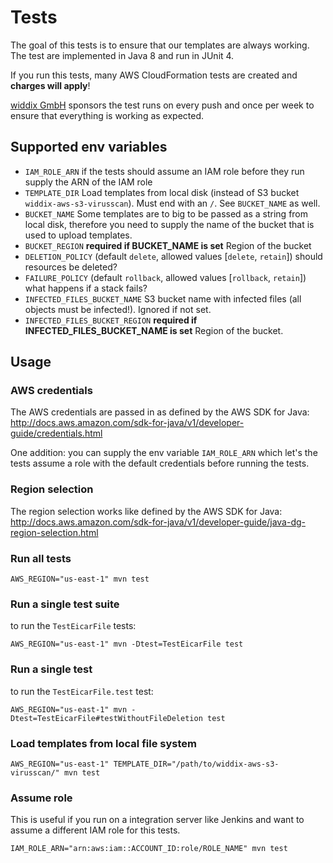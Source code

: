 # Tests

The goal of this tests is to ensure that our templates are always working. The test are implemented in Java 8 and run in JUnit 4.

If you run this tests, many AWS CloudFormation tests are created and **charges will apply**!

[widdix GmbH](https://widdix.net) sponsors the test runs on every push and once per week to ensure that everything is working as expected.

## Supported env variables

* `IAM_ROLE_ARN` if the tests should assume an IAM role before they run supply the ARN of the IAM role
* `TEMPLATE_DIR` Load templates from local disk (instead of S3 bucket `widdix-aws-s3-virusscan`). Must end with an `/`. See `BUCKET_NAME` as well.
* `BUCKET_NAME` Some templates are to big to be passed as a string from local disk, therefore you need to supply the name of the bucket that is used to upload templates.
* `BUCKET_REGION` **required if BUCKET_NAME is set** Region of the bucket
* `DELETION_POLICY` (default `delete`, allowed values [`delete`, `retain`]) should resources be deleted?
* `FAILURE_POLICY` (default `rollback`, allowed values [`rollback`, `retain`]) what happens if a stack fails?
* `INFECTED_FILES_BUCKET_NAME` S3 bucket name with infected files (all objects must be infected!). Ignored if not set.
* `INFECTED_FILES_BUCKET_REGION` **required if INFECTED_FILES_BUCKET_NAME is set** Region of the bucket.

## Usage

### AWS credentials

The AWS credentials are passed in as defined by the AWS SDK for Java: http://docs.aws.amazon.com/sdk-for-java/v1/developer-guide/credentials.html

One addition: you can supply the env variable `IAM_ROLE_ARN` which let's the tests assume a role with the default credentials before running the tests.

### Region selection

The region selection works like defined by the AWS SDK for Java: http://docs.aws.amazon.com/sdk-for-java/v1/developer-guide/java-dg-region-selection.html

### Run all tests

```
AWS_REGION="us-east-1" mvn test
```

### Run a single test suite

to run the `TestEicarFile` tests:

```
AWS_REGION="us-east-1" mvn -Dtest=TestEicarFile test
```

### Run a single test

to run the `TestEicarFile.test` test:

```
AWS_REGION="us-east-1" mvn -Dtest=TestEicarFile#testWithoutFileDeletion test
```

### Load templates from local file system

```
AWS_REGION="us-east-1" TEMPLATE_DIR="/path/to/widdix-aws-s3-virusscan/" mvn test
```

### Assume role

This is useful if you run on a integration server like Jenkins and want to assume a different IAM role for this tests.

```
IAM_ROLE_ARN="arn:aws:iam::ACCOUNT_ID:role/ROLE_NAME" mvn test
```
